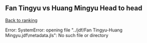 ## Fan Tingyu vs Huang Mingyu Head to head

[Back to ranking](../../index.md)




Error: SystemError: opening file "../jdf/Fan Tingyu-Huang Mingyu.jdf\\metadata.jls": No such file or directory




